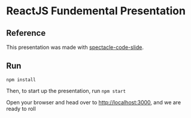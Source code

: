 # ReactJS Fundemental Presentation

## Reference
This presentation was made with [spectacle-code-slide](https://github.com/thejameskyle/spectacle-code-slide).

## Run

`npm install`

Then, to start up the presentation, run `npm start`

Open your browser and head over to [http://localhost:3000](http://localhost:3000), and we are ready to roll
